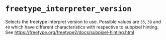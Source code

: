 # `freetype_interpreter_version`

Selects the freetype interpret version to use.  Possible values are `35`, `38`
and `40` which have different characteristics with respective to subpixel
hinting.  See <https://freetype.org/freetype2/docs/subpixel-hinting.html>
